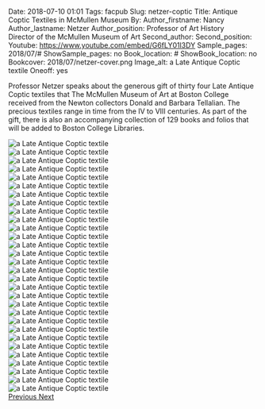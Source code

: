 Date: 2018-07-10 01:01
Tags: facpub
Slug: netzer-coptic
Title: Antique Coptic Textiles in McMullen Museum
By: 
Author_firstname: Nancy 
Author_lastname: Netzer
Author_position: Professor of Art History <br/>Director of the McMullen Museum of Art
Second_author:
Second_position:
Youtube: https://www.youtube.com/embed/G6fLY01l3DY
Sample_pages: 2018/07/#
ShowSample_pages: no
Book_location: #
ShowBook_location: no
Bookcover: 2018/07/netzer-cover.png
Image_alt: a Late Antique Coptic textile
Oneoff: yes

Professor Netzer ​speaks about ​the generous gift of thirty four Late Antique Coptic textiles ​that ​The McMullen Museum of Art at Boston College received ​from ​the Newton collectors Donald and Barbara Tellalian. The ​precious ​textiles range in time from the IV to VIII centuries. As part of the gift, there is also an accompanying collection of 129 books and folios that will be added to Boston College Libraries.

<div id="myCarousel" class="carousel slide" data-ride="carousel">
  <!-- Indicators -->

<!-- Wrapper for slides -->
  <div class="carousel-inner">
    <div class="item  active">
      <img src="https://library.bc.edu/theme/img/facpub/2018/07/netzer/netzer01.jpg" alt="a Late Antique Coptic textile">
    </div>
        <div class="item">
      <img src="https://library.bc.edu/theme/img/facpub/2018/07/netzer/netzer02.jpg" alt="a Late Antique Coptic textile">
    </div>
        <div class="item">
      <img src="https://library.bc.edu/theme/img/facpub/2018/07/netzer/netzer03.jpg" alt="a Late Antique Coptic textile">
    </div>
        <div class="item">
      <img src="https://library.bc.edu/theme/img/facpub/2018/07/netzer/netzer04.jpg" alt="a Late Antique Coptic textile">
    </div>
        <div class="item">
      <img src="https://library.bc.edu/theme/img/facpub/2018/07/netzer/netzer05.jpg" alt="a Late Antique Coptic textile">
    </div>
        <div class="item">
      <img src="https://library.bc.edu/theme/img/facpub/2018/07/netzer/netzer06.jpg" alt="a Late Antique Coptic textile">
    </div>
        <div class="item">
      <img src="https://library.bc.edu/theme/img/facpub/2018/07/netzer/netzer07.jpg" alt="a Late Antique Coptic textile">
    </div>
        <div class="item">
      <img src="https://library.bc.edu/theme/img/facpub/2018/07/netzer/netzer08.jpg" alt="a Late Antique Coptic textile">
    </div>
        <div class="item">
      <img src="https://library.bc.edu/theme/img/facpub/2018/07/netzer/netzer09.jpg" alt="a Late Antique Coptic textile">
    </div>
    <div class="item">
      <img src="https://library.bc.edu/theme/img/facpub/2018/07/netzer/netzer10.jpg" alt="a Late Antique Coptic textile">
    </div>
    <div class="item">
      <img src="https://library.bc.edu/theme/img/facpub/2018/07/netzer/netzer11.jpg" alt="a Late Antique Coptic textile">
    </div>
    <div class="item">
      <img src="https://library.bc.edu/theme/img/facpub/2018/07/netzer/netzer12.jpg" alt="a Late Antique Coptic textile">
    </div>
        <div class="item">
      <img src="https://library.bc.edu/theme/img/facpub/2018/07/netzer/netzer13.jpg" alt="a Late Antique Coptic textile">
    </div>
        <div class="item">
      <img src="https://library.bc.edu/theme/img/facpub/2018/07/netzer/netzer14.jpg" alt="a Late Antique Coptic textile">
    </div>
        <div class="item">
      <img src="https://library.bc.edu/theme/img/facpub/2018/07/netzer/netzer15.jpg" alt="a Late Antique Coptic textile">
    </div>
        <div class="item">
      <img src="https://library.bc.edu/theme/img/facpub/2018/07/netzer/netzer16.jpg" alt="a Late Antique Coptic textile">
    </div>
        <div class="item">
      <img src="https://library.bc.edu/theme/img/facpub/2018/07/netzer/netzer17.jpg" alt="a Late Antique Coptic textile">
    </div>
        <div class="item">
      <img src="https://library.bc.edu/theme/img/facpub/2018/07/netzer/netzer18.jpg" alt="a Late Antique Coptic textile">
    </div>
        <div class="item">
      <img src="https://library.bc.edu/theme/img/facpub/2018/07/netzer/netzer19.jpg" alt="a Late Antique Coptic textile">
    </div>
        <div class="item">
      <img src="https://library.bc.edu/theme/img/facpub/2018/07/netzer/netzer20.jpg" alt="a Late Antique Coptic textile">
    </div>    
        <div class="item">
      <img src="https://library.bc.edu/theme/img/facpub/2018/07/netzer/netzer21.jpg" alt="a Late Antique Coptic textile">
    </div>    
            <div class="item">
      <img src="https://library.bc.edu/theme/img/facpub/2018/07/netzer/netzer22.jpg" alt="a Late Antique Coptic textile">
    </div>    
            <div class="item">
      <img src="https://library.bc.edu/theme/img/facpub/2018/07/netzer/netzer23.jpg" alt="a Late Antique Coptic textile">
    </div>    
            <div class="item">
      <img src="https://library.bc.edu/theme/img/facpub/2018/07/netzer/netzer24.jpg" alt="a Late Antique Coptic textile">
    </div>    
            <div class="item">
      <img src="https://library.bc.edu/theme/img/facpub/2018/07/netzer/netzer25.jpg" alt="a Late Antique Coptic textile">
    </div>    
            <div class="item">
      <img src="https://library.bc.edu/theme/img/facpub/2018/07/netzer/netzer26.jpg" alt="a Late Antique Coptic textile">
    </div>    
            <div class="item">
      <img src="https://library.bc.edu/theme/img/facpub/2018/07/netzer/netzer27.jpg" alt="a Late Antique Coptic textile">
    </div>    
            <div class="item">
      <img src="https://library.bc.edu/theme/img/facpub/2018/07/netzer/netzer28.jpg" alt="a Late Antique Coptic textile">
    </div>    
            <div class="item">
      <img src="https://library.bc.edu/theme/img/facpub/2018/07/netzer/netzer29.jpg" alt="a Late Antique Coptic textile">
    </div>    
            <div class="item">
      <img src="https://library.bc.edu/theme/img/facpub/2018/07/netzer/netzer30.jpg" alt="a Late Antique Coptic textile">
    </div>    


  </div>

  <!-- Left and right controls -->
  <a class="left carousel-control" href="#myCarousel" data-slide="prev">
    <span class="glyphicon glyphicon-chevron-left"></span>
    <span class="sr-only">Previous</span>
  </a>
  <a class="right carousel-control" href="#myCarousel" data-slide="next">
    <span class="glyphicon glyphicon-chevron-right"></span>
    <span class="sr-only">Next</span>
  </a>
</div>

<style>
#myCarousel {
	max-height: 600px;
	max-width: 600px; 
}
.carousel-inner {
	max-height: 600px;
	max-width: 600px; 
}
</style>

<!-- UNHIDE IF NEEDED 
<em>View a <a href="https://library.bc.edu/theme/img/facpub/2018/XX/NAME-guide.pdf">guide of selected resources (PDF)</a> on this topic available through the Libraries. </em>
-->